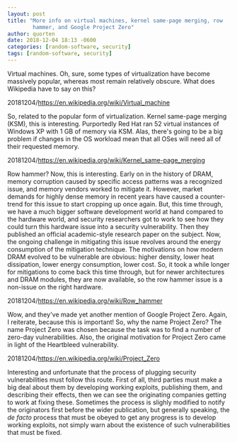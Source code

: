 ```yaml
---
layout: post
title: "More info on virtual machines, kernel same-page merging, row
        hammer, and Google Project Zero"
author: quorten
date: 2018-12-04 18:13 -0600
categories: [random-software, security]
tags: [random-software, security]
---
```


Virtual machines.  Oh, sure, some types of virtualization have become
massively popular, whereas most remain relatively obscure.  What does
Wikipedia have to say on this?

20181204/https://en.wikipedia.org/wiki/Virtual_machine

So, related to the popular form of virtualization.  Kernel same-page
merging (KSM), this is interesting.  Purportedly Red Hat ran 52
virtual instances of Windows XP with 1 GB of memory via KSM.  Alas,
there's going to be a big problem if changes in the OS workload mean
that all OSes will need all of their requested memory.

20181204/https://en.wikipedia.org/wiki/Kernel_same-page_merging

Row hammer?  Now, this is interesting.  Early on in the history of
DRAM, memory corruption caused by specific access patterns was a
recognized issue, and memory vendors worked to mitigate it.  However,
market demands for highly dense memory in recent years have caused a
counter-trend for this issue to start cropping up once again.  But,
this time through, we have a much bigger software development world at
hand compared to the hardware world, and security researchers got to
work to see how they could turn this hardware issue into a security
vulnerability.  Then they published an official academic-style
research paper on the subject.  Now, the ongoing challenge in
mitigating this issue revolves around the energy consumption of the
mitigation technique.  The motivations on how modern DRAM evolved to
be vulnerable are obvious: higher density, lower heat dissipation,
lower energy consumption, lower cost.  So, it took a while longer for
mitigations to come back this time through, but for newer
architectures and DRAM modules, they are now available, so the row
hammer issue is a non-issue on the right hardware.

20181204/https://en.wikipedia.org/wiki/Row_hammer

Wow, and they've made yet another mention of Google Project Zero.
Again, I reiterate, because this is important!  So, why the name
Project Zero?  The name Project Zero was chosen because the task was
to find a number of zero-day vulnerabilities.  Also, the original
motivation for Project Zero came in light of the Heartbleed
vulnerability.

20181204/https://en.wikipedia.org/wiki/Project_Zero

Interesting and unfortunate that the process of plugging security
vulnerabilities must follow this route.  First of all, third parties
must make a big deal about them by developing working exploits,
publishing them, and describing their effects, then we can see the
originating companies getting to work at fixing these.  Sometimes the
process is slighly modified to notify the originators first before the
wider publication, but generally speaking, the _de facto_ process that
must be obeyed to get any progress is to develop working exploits, not
simply warn about the existence of such vulnerabilities that must be
fixed.
